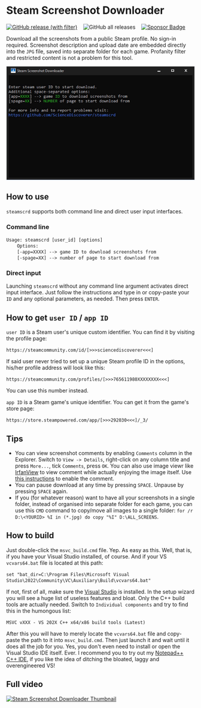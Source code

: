 # Steam Screenshot Downloader

[![GitHub release (with filter)](https://img.shields.io/github/v/release/ScienceDiscoverer/steamscrd)](../../releases/latest)
&nbsp;&nbsp;&nbsp;![GitHub all releases](https://img.shields.io/github/downloads/ScienceDiscoverer/steamscrd/total)
&nbsp;&nbsp;&nbsp;[![Sponsor Badge](https://img.shields.io/badge/%E2%98%95_Sponsor-blue)](https://www.buymeacoffee.com/sciencediscoverer)

Download all the screenshots from a public Steam profile. No sign-in required. Screenshot description and upload date are embedded directly into the `JPG` file, saved into separate folder for each game. Profanity filter and restricted content is not a problem for this tool.

![Program GIF demo](readme/steamscrd.gif)

## How to use

`steamscrd` supports both command line and direct user input interfaces.

### Command line

```
Usage: steamscrd [user_id] [options]
	Options:
	[-app=XXXX] --> game ID to download screenshots from
	[-spage=XX] --> number of page to start download from
```

### Direct input

Launching `steamscrd` without any command line argument activates direct input interface. Just follow the instructions and type in or copy-paste your `ID` and any optional parameters, as needed. Then press `ENTER`.

## How to get `user ID` / `app ID`

`user ID` is a Steam user's unique custom identifier. You can find it by visiting the profile page:

```
https://steamcommunity.com/id/[>>>sciencediscoverer<<<]
```
If said user never tried to set up a unique Steam profile ID in the options, his/her profile address will look like this:

```
https://steamcommunity.com/profiles/[>>>765611980XXXXXXXX<<<]
```
You can use this number instead.

`app ID` is a Steam game's unique identifier. You can get it from the game's store page:

```
https://store.steampowered.com/app/[>>>292030<<<]/_3/
```

## Tips

* You can view screenshot comments by enabling `Comments` column in the Explorer. Switch to `View -> Details`, right-click on any column title and press `More...`, tick `Comments`, press `OK`. You can also use image viewr like [IrfanView](https://www.irfanview.com/main_download_engl.htm) to view comment while actually enjoying the image itself. Use [this instructions](https://irfanview-forum.de/forum/program/feature-requests/11035-) to enable the comment.
* You can pause download at any time by pressing `SPACE`. Unpause by pressing `SPACE` again.
* If you (for whatever reason) want to have all your screenshots in a single folder, instead of organised into separate folder for each game, you can use this `CMD` command to copy/move all images to a single folder: `for /r D:\<YOURID> %I in (*.jpg) do copy "%I" D:\ALL_SCREENS`.

## How to build

Just double-click the `msvc_build.cmd` file. Yep. As easy as this. Well, that is, if you have your Visual Studio installed, of course. And if your VS `vcvars64.bat` file is located at this path:

```
set "bat_dir=C:\Program Files\Microsoft Visual Studio\2022\Community\VC\Auxiliary\Build\vcvars64.bat"
```

If not, first of all, make sure the [Visual Studio](https://visualstudio.microsoft.com/downloads/) is installed. In the setup wizard you will see a huge list of useless features and bloat. Only the C++ build tools are actually needed. Switch to `Individual components` and try to find this in the humongous list:

```
MSVC vXXX - VS 202X C++ x64/x86 build tools (Latest)
```

After this you will have to merely locate the `vcvars64.bat` file and copy-paste the path to it into `msvc_build.cmd`. Then just launch it and wait until it does all the job for you. Yes, you don't even need to install or open the Visual Studio IDE itself. Ever. I recommend you to try out my [Notepad++ C++ IDE](https://github.com/ScienceDiscoverer/npp_msvc_ide), if you like the idea of ditching the bloated, laggy and overengineered VS!

## Full video

[![Steam Screenshot Downloader Thumbnail](http://img.youtube.com/vi/uIicDGLsv4s/maxresdefault.jpg)](http://www.youtube.com/watch?v=uIicDGLsv4s "Steam Screenshot Downloader")
